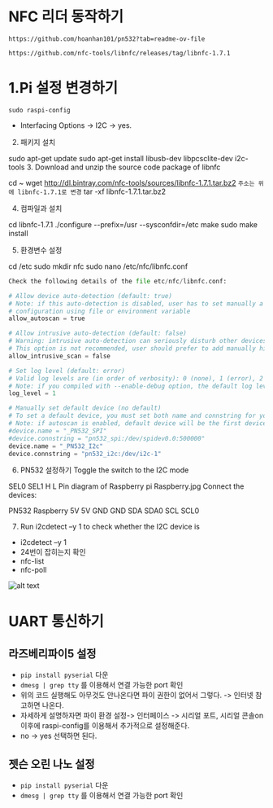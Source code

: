 # NFC 리더 동작하기
`https://github.com/hoanhan101/pn532?tab=readme-ov-file`

`https://github.com/nfc-tools/libnfc/releases/tag/libnfc-1.7.1`

# 1.Pi 설정 변경하기
`sudo raspi-config`
- Interfacing Options -> I2C -> yes.

2. 패키지 설치

sudo apt-get update
sudo apt-get install libusb-dev libpcsclite-dev i2c-tools
3. Download and unzip the source code package of libnfc

cd ~
wget http://dl.bintray.com/nfc-tools/sources/libnfc-1.7.1.tar.bz2
`주소는 위에 libnfc-1.7.1로 변경`
tar -xf libnfc-1.7.1.tar.bz2 

4. 컴파일과 설치

cd libnfc-1.7.1
./configure --prefix=/usr --sysconfdir=/etc
make
sudo make install 

5. 환경변수 설정

cd /etc
sudo mkdir nfc
sudo nano /etc/nfc/libnfc.conf

```python
Check the following details of the file etc/nfc/libnfc.conf:

# Allow device auto-detection (default: true)
# Note: if this auto-detection is disabled, user has to set manually a device
# configuration using file or environment variable
allow_autoscan = true

# Allow intrusive auto-detection (default: false)
# Warning: intrusive auto-detection can seriously disturb other devices
# This option is not recommended, user should prefer to add manually his device.
allow_intrusive_scan = false

# Set log level (default: error)
# Valid log levels are (in order of verbosity): 0 (none), 1 (error), 2 (info), 3 (debug)
# Note: if you compiled with --enable-debug option, the default log level is "debug"
log_level = 1

# Manually set default device (no default)
# To set a default device, you must set both name and connstring for your device
# Note: if autoscan is enabled, default device will be the first device available in device list.
#device.name = "_PN532_SPI"
#device.connstring = "pn532_spi:/dev/spidev0.0:500000"
device.name = "_PN532_I2c"
device.connstring = "pn532_i2c:/dev/i2c-1"
```

6. PN532 설정하기
Toggle the switch to the I2C mode

SEL0	SEL1
H	L
Pin diagram of Raspberry pi
Raspberry.jpg
Connect the devices:

PN532	Raspberry
5V	5V
GND	GND
SDA	SDA0
SCL	SCL0

7. Run i2cdetect –y 1 to check whether the I2C device is 
- i2cdetect –y 1
- 24번이 잡히는지 확인
- nfc-list
- nfc-poll

![alt text](image.png)



# UART 통신하기

## 라즈베리파이5 설정
- `pip install pyserial` 다운
- `dmesg | grep tty` 를 이용해서 연결 가능한 port 확인
- 위의 코드 실행해도 아무것도 안나온다면 파이 권한이 없어서 그렇다. -> 인터넷 참고하면 나온다.
- 자세하게 설명하자면 파이 환경 설정-> 인터페이스 -> 시리얼 포트, 시리얼 콘솔on 이후에 raspi-config를 이용해서 추가적으로 설정해준다.
- no -> yes 선택하면 된다.

## 젯슨 오린 나노 설정
- `pip install pyserial` 다운
- `dmesg | grep tty` 를 이용해서 연결 가능한 port 확인
